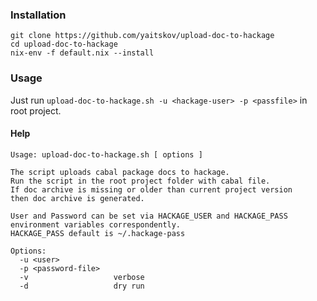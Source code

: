 ### Installation

```shell
git clone https://github.com/yaitskov/upload-doc-to-hackage
cd upload-doc-to-hackage
nix-env -f default.nix --install
```

### Usage

Just run `upload-doc-to-hackage.sh -u <hackage-user> -p <passfile>` in root project.

#### Help

```
Usage: upload-doc-to-hackage.sh [ options ]

The script uploads cabal package docs to hackage.
Run the script in the root project folder with cabal file.
If doc archive is missing or older than current project version
then doc archive is generated.

User and Password can be set via HACKAGE_USER and HACKAGE_PASS
environment variables correspondently.
HACKAGE_PASS default is ~/.hackage-pass

Options:
  -u <user>
  -p <password-file>
  -v                   verbose
  -d                   dry run
```
